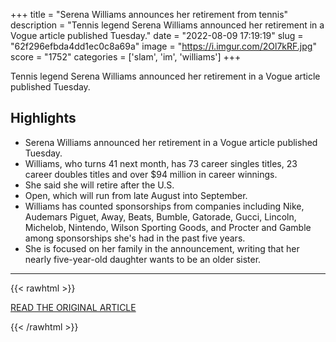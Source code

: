 +++
title = "Serena Williams announces her retirement from tennis"
description = "Tennis legend Serena Williams announced her retirement in a Vogue article published Tuesday."
date = "2022-08-09 17:19:19"
slug = "62f296efbda4dd1ec0c8a69a"
image = "https://i.imgur.com/2Ol7kRF.jpg"
score = "1752"
categories = ['slam', 'im', 'williams']
+++

Tennis legend Serena Williams announced her retirement in a Vogue article published Tuesday.

## Highlights

- Serena Williams announced her retirement in a Vogue article published Tuesday.
- Williams, who turns 41 next month, has 73 career singles titles, 23 career doubles titles and over $94 million in career winnings.
- She said she will retire after the U.S.
- Open, which will run from late August into September.
- Williams has counted sponsorships from companies including Nike, Audemars Piguet, Away, Beats, Bumble, Gatorade, Gucci, Lincoln, Michelob, Nintendo, Wilson Sporting Goods, and Procter and Gamble among sponsorships she's had in the past five years.
- She is focused on her family in the announcement, writing that her nearly five-year-old daughter wants to be an older sister.

---

{{< rawhtml >}}
  <p class="article-category">
    <a target="_blank" href="https://www.cnbc.com/2022/08/09/serena-williams-announces-retirement-from-tennis.html">READ THE ORIGINAL ARTICLE</a>
  </p>
{{< /rawhtml >}}
